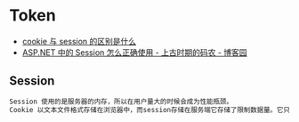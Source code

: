 # Token

- [cookie 与 session 的区别是什么](https://baijiahao.baidu.com/s?id=1619095369231494766&wfr=spider&for=pc)
- [ASP.NET 中的 Session 怎么正确使用 - 上古时期的码农 - 博客园](https://www.cnblogs.com/ideacore/p/6423281.html)

## Session

```C#
Session 使用的是服务器的内存，所以在用户量大的时候会成为性能瓶颈。
Cookie 以文本文件格式存储在浏览器中，而session存储在服务端它存储了限制数据量。它只允许4kb它没有在cookie中保存多个变量。
```
